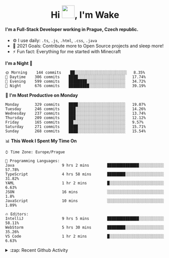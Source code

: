 <h1 align="center">Hi <img src="https://raw.githubusercontent.com/MrWakeCZ/MrWakeCZ/master/Hi.gif" width="40px" />, I'm Wake</h1>

#### I'm a Full-Stack Developer working in Prague, Czech republic.
- ⚙️ I use daily: `.ts`, `.js`, `.html`, `.css`, `.java`
- 🥅 2021 Goals: Contribute more to Open Source projects and sleep more!
- ⚡ Fun fact: Everything for me started with Minecraft

<!--START_SECTION:waka-->
**I'm a Night 🦉** 

```text
🌞 Morning    144 commits    ██░░░░░░░░░░░░░░░░░░░░░░░   8.35% 
🌆 Daytime    306 commits    ████░░░░░░░░░░░░░░░░░░░░░   17.74% 
🌃 Evening    599 commits    ████████░░░░░░░░░░░░░░░░░   34.72% 
🌙 Night      676 commits    █████████░░░░░░░░░░░░░░░░   39.19%

```
📅 **I'm Most Productive on Monday** 

```text
Monday       329 commits    ████░░░░░░░░░░░░░░░░░░░░░   19.07% 
Tuesday      246 commits    ███░░░░░░░░░░░░░░░░░░░░░░   14.26% 
Wednesday    237 commits    ███░░░░░░░░░░░░░░░░░░░░░░   13.74% 
Thursday     209 commits    ███░░░░░░░░░░░░░░░░░░░░░░   12.12% 
Friday       165 commits    ██░░░░░░░░░░░░░░░░░░░░░░░   9.57% 
Saturday     271 commits    ████░░░░░░░░░░░░░░░░░░░░░   15.71% 
Sunday       268 commits    ████░░░░░░░░░░░░░░░░░░░░░   15.54%

```


📊 **This Week I Spent My Time On** 

```text
⌚︎ Time Zone: Europe/Prague

💬 Programming Languages: 
Java                     9 hrs 2 mins        ██████████████░░░░░░░░░░░   57.78% 
TypeScript               4 hrs 58 mins       ████████░░░░░░░░░░░░░░░░░   31.82% 
YAML                     1 hr 2 mins         █░░░░░░░░░░░░░░░░░░░░░░░░   6.63% 
JSON                     16 mins             ░░░░░░░░░░░░░░░░░░░░░░░░░   1.8% 
JavaScript               10 mins             ░░░░░░░░░░░░░░░░░░░░░░░░░   1.09%

🔥 Editors: 
IntelliJ                 9 hrs 5 mins        ██████████████░░░░░░░░░░░   58.11% 
WebStorm                 5 hrs 30 mins       ████████░░░░░░░░░░░░░░░░░   35.26% 
VS Code                  1 hr 2 mins         █░░░░░░░░░░░░░░░░░░░░░░░░   6.63%

```


<!--END_SECTION:waka-->

<details>
  <summary>:zap: Recent Github Activity</summary>

<!--START_SECTION:activity-->
1. 🎉 Merged PR [#11](https://github.com/craftmania-cz/craftapi/pull/11) in [craftmania-cz/craftapi](https://github.com/craftmania-cz/craftapi)
2. 🎉 Merged PR [#6](https://github.com/craftmania-cz/craftlobby/pull/6) in [craftmania-cz/craftlobby](https://github.com/craftmania-cz/craftlobby)
3. 🎉 Merged PR [#89](https://github.com/waked-cz/corgi/pull/89) in [waked-cz/corgi](https://github.com/waked-cz/corgi)
4. 🎉 Merged PR [#2](https://github.com/craftmania-cz/craftcore/pull/2) in [craftmania-cz/craftcore](https://github.com/craftmania-cz/craftcore)
5. 🎉 Merged PR [#7](https://github.com/craftmania-cz/craftlobby/pull/7) in [craftmania-cz/craftlobby](https://github.com/craftmania-cz/craftlobby)
<!--END_SECTION:activity-->

</details>
